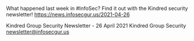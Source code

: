 What happened last week in #InfoSec? Find it out with the Kindred security newsletter!
https://news.infosecgur.us/2021-04-26

Kindred Group Security Newsletter - 26 April 2021
Kindred Group Security
newsletter@infosecgur.us
 